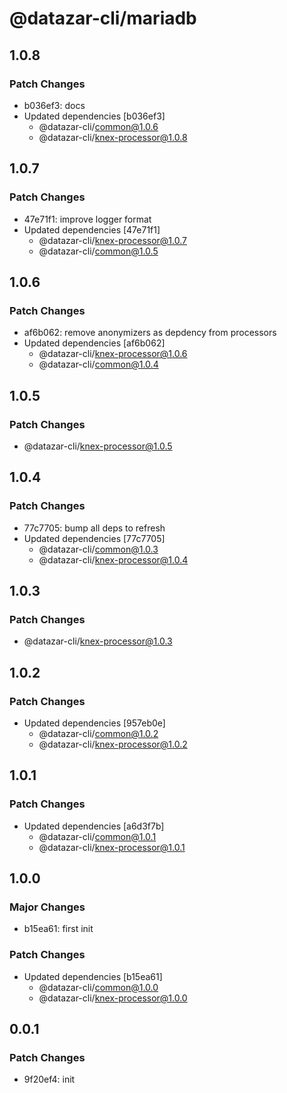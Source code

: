 # @datazar-cli/mariadb

## 1.0.8

### Patch Changes

- b036ef3: docs
- Updated dependencies [b036ef3]
  - @datazar-cli/common@1.0.6
  - @datazar-cli/knex-processor@1.0.8

## 1.0.7

### Patch Changes

- 47e71f1: improve logger format
- Updated dependencies [47e71f1]
  - @datazar-cli/knex-processor@1.0.7
  - @datazar-cli/common@1.0.5

## 1.0.6

### Patch Changes

- af6b062: remove anonymizers as depdency from processors
- Updated dependencies [af6b062]
  - @datazar-cli/knex-processor@1.0.6
  - @datazar-cli/common@1.0.4

## 1.0.5

### Patch Changes

- @datazar-cli/knex-processor@1.0.5

## 1.0.4

### Patch Changes

- 77c7705: bump all deps to refresh
- Updated dependencies [77c7705]
  - @datazar-cli/common@1.0.3
  - @datazar-cli/knex-processor@1.0.4

## 1.0.3

### Patch Changes

- @datazar-cli/knex-processor@1.0.3

## 1.0.2

### Patch Changes

- Updated dependencies [957eb0e]
  - @datazar-cli/common@1.0.2
  - @datazar-cli/knex-processor@1.0.2

## 1.0.1

### Patch Changes

- Updated dependencies [a6d3f7b]
  - @datazar-cli/common@1.0.1
  - @datazar-cli/knex-processor@1.0.1

## 1.0.0

### Major Changes

- b15ea61: first init

### Patch Changes

- Updated dependencies [b15ea61]
  - @datazar-cli/common@1.0.0
  - @datazar-cli/knex-processor@1.0.0

## 0.0.1

### Patch Changes

- 9f20ef4: init
